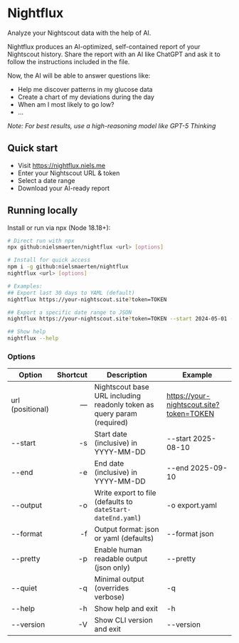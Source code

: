 # Nightflux

Analyze your Nightscout data with the help of AI.

Nightflux produces an AI-optimized, self-contained report of your Nightscout history. 
Share the report with an AI like ChatGPT and ask it to follow the instructions included in the file.

Now, the AI will be able to answer questions like:
- Help me discover patterns in my glucose data
- Create a chart of my deviations during the day
- When am I most likely to go low?
- ...

_Note: For best results, use a high-reasoning model like GPT-5 Thinking_

## Quick start

- Visit https://nightflux.niels.me
- Enter your Nightscout URL & token
- Select a date range
- Download your AI-ready report

## Running locally

Install or run via npx (Node 18.18+):

```bash
# Direct run with npx
npx github:nielsmaerten/nightflux <url> [options]

# Install for quick access
npm i -g github:nielsmaerten/nightflux
nightflux <url> [options]

# Examples:
## Export last 30 days to YAML (default)
nightflux https://your-nightscout.site?token=TOKEN

## Export a specific date range to JSON
nightflux https://your-nightscout.site?token=TOKEN --start 2024-05-01 --end 2024-05-31 --format json

## Show help
nightflux --help
```

### Options

| Option | Shortcut | Description | Example |
| --- | ---: | --- | --- |
| url (positional) | — | Nightscout base URL including readonly token as query param (required) | https://your-nightscout.site?token=TOKEN |
| --start <date> | -s | Start date (inclusive) in YYYY-MM-DD | --start 2025-08-10 |
| --end <date> | -e | End date (inclusive) in YYYY-MM-DD | --end 2025-09-10 |
| --output <file> | -o | Write export to file (defaults to `dateStart-dateEnd.yaml`) | -o export.yaml |
| --format <type> | -f | Output format: json or yaml (defaults) | --format json |
| --pretty | -p | Enable human readable output (json only) | --pretty |
| --quiet | -q | Minimal output (overrides verbose) | -q |
| --help | -h | Show help and exit | -h |
| --version | -V | Show CLI version and exit | --version |
